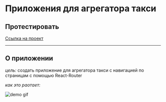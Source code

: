 # Приложения для агрегатора такси
## Протестировать
[Ссылка на проект](https://avemrk.github.io/router_menu/)

---

## О приложении
*цель:* создать приложение для агрегатора такси с навигацией по страницам с помощью React-Router
    
*как это раотает:*
    
<img src="https://media.giphy.com/media/v1.Y2lkPTc5MGI3NjExaTZjc3RwbXJwNTlwanZ3NmZlc2N6ZzBrZHljcWR2c3hlM3Ntc3JpMCZlcD12MV9pbnRlcm5hbF9naWZfYnlfaWQmY3Q9Zw/OaJRGumeFNQYNvH54N/giphy.gif" alt="demo gif"/>
